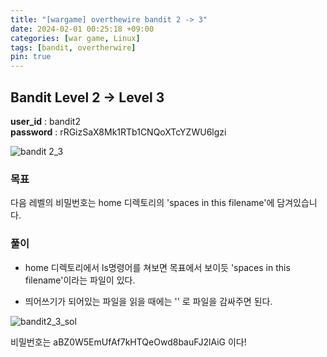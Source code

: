 ```yaml
---
title: "[wargame] overthewire bandit 2 -> 3"
date: 2024-02-01 00:25:18 +09:00
categories: [war game, Linux]
tags: [bandit, overtherwire]
pin: true
---
```


## Bandit Level 2 -> Level 3

**user_id** : bandit2<br/>
**password** : rRGizSaX8Mk1RTb1CNQoXTcYZWU6lgzi

![bandit 2_3](https://github.com/oil-lamp-cat/oil-lamp-cat.github.io/assets/103806022/05e19646-795b-4af7-9c5b-d7b6e94d99fc)

### 목표

다음 레벨의 비밀번호는 home 디렉토리의 'spaces in this filename'에 담겨있습니다.

### 풀이

- home 디렉토리에서 ls명령어를 쳐보면 목표에서 보이듯 'spaces in this filename'이라는 파일이 있다.

- 띄어쓰기가 되어있는 파일을 읽을 때에는 '' 로 파일을 감싸주면 된다.

![bandit2_3_sol](https://github.com/oil-lamp-cat/oil-lamp-cat.github.io/assets/103806022/22611709-3c82-4419-80d6-433e030d3407)

비밀번호는 aBZ0W5EmUfAf7kHTQeOwd8bauFJ2lAiG 이다!
